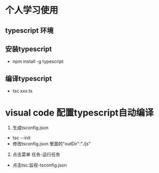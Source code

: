 # 个人学习使用
## typescript 环境
## 安装typescript
- npm install -g typescript
## 编译typescript
- tsc xxx.ts

# visual code 配置typescript自动编译
1. 生成tsconfig.json 
- tsc --init
- 修改tsconfig.json 里面的”outDir":"./js"
2. 点击菜单 任务-运行任务
- 点击tsc:监视-tsconfig.json 